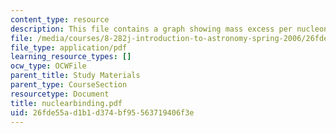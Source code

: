 ```yaml
---
content_type: resource
description: This file contains a graph showing mass excess per nucleon.
file: /media/courses/8-282j-introduction-to-astronomy-spring-2006/26fde55ad1b1d374bf95563719406f3e_nuclearbinding.pdf
file_type: application/pdf
learning_resource_types: []
ocw_type: OCWFile
parent_title: Study Materials
parent_type: CourseSection
resourcetype: Document
title: nuclearbinding.pdf
uid: 26fde55a-d1b1-d374-bf95-563719406f3e
---
```

